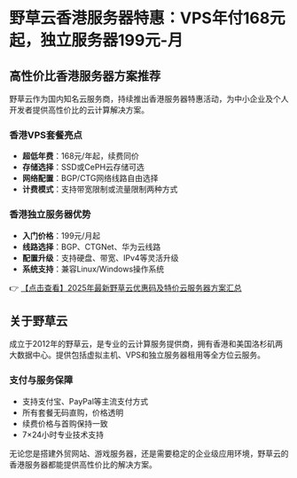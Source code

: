 # 野草云香港服务器特惠：VPS年付168元起，独立服务器199元-月

## 高性价比香港服务器方案推荐

野草云作为国内知名云服务商，持续推出香港服务器特惠活动，为中小企业及个人开发者提供高性价比的云计算解决方案。

### 香港VPS套餐亮点
- **超低年费**：168元/年起，续费同价
- **存储选择**：SSD或CePH云存储可选
- **网络配置**：BGP/CTG网络线路自由选择
- **计费模式**：支持带宽限制或流量限制两种方式

### 香港独立服务器优势
- **入门价格**：199元/月起
- **线路选择**：BGP、CTGNet、华为云线路
- **配置升级**：支持硬盘、带宽、IPv4等灵活升级
- **系统支持**：兼容Linux/Windows操作系统

👉 [【点击查看】2025年最新野草云优惠码及特价云服务器方案汇总](https://bit.ly/yecaoyun)

## 关于野草云
成立于2012年的野草云，是专业的云计算服务提供商，拥有香港和美国洛杉矶两大数据中心。提供包括虚拟主机、VPS和独立服务器租用等全方位云服务。

### 支付与服务保障
- 支持支付宝、PayPal等主流支付方式
- 所有套餐无码直购，价格透明
- 续费价格与首购保持一致
- 7×24小时专业技术支持

无论您是搭建外贸网站、游戏服务器，还是需要稳定的企业级应用环境，野草云的香港服务器都能提供高性价比的解决方案。